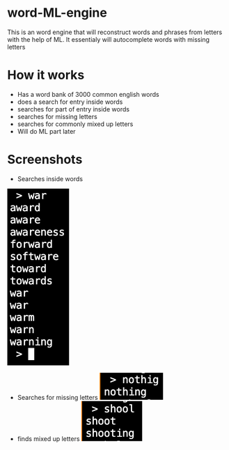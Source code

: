 # word-ML-engine
This is an word engine that will reconstruct words and phrases from letters with the help of ML. It essentialy will autocomplete words with missing letters

# How it works
- Has a word bank of 3000 common english words
- does a search for entry inside words
- searches for part of entry inside words
- searches for missing letters
- searches for commonly mixed up letters
- Will do ML part later

# Screenshots
- Searches inside words

![](images/inside_searching.png)
- Searches for missing letters
![](images/missing_letters.png)
- finds mixed up letters
![](images/commonly_mixed_up_letters.png)
